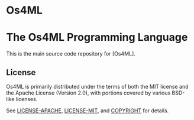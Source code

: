 # Os4ML

# The Os4ML Programming Language

This is the main source code repository for [Os4ML].

## License

Os4ML is primarily distributed under the terms of both the MIT license
and the Apache License (Version 2.0), with portions covered by various
BSD-like licenses.

See [LICENSE-APACHE](LICENSE-APACHE), [LICENSE-MIT](LICENSE-MIT), and
[COPYRIGHT](COPYRIGHT) for details.
